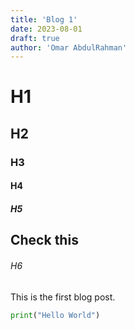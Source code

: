 ```yaml
---
title: 'Blog 1'
date: 2023-08-01
draft: true
author: 'Omar AbdulRahman'
---
```


# H1

## H2

### H3

#### H4

##### H5

<h2 class='text-red-400'> Check this </h2>

###### H6

This is the first blog post.

```python
print("Hello World")
```
